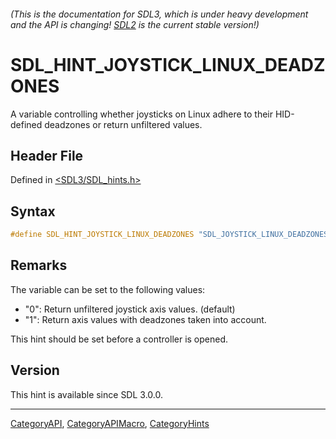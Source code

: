 ###### (This is the documentation for SDL3, which is under heavy development and the API is changing! [SDL2](https://wiki.libsdl.org/SDL2/) is the current stable version!)
# SDL_HINT_JOYSTICK_LINUX_DEADZONES

A variable controlling whether joysticks on Linux adhere to their HID-defined deadzones or return unfiltered values.

## Header File

Defined in [<SDL3/SDL_hints.h>](https://github.com/libsdl-org/SDL/blob/main/include/SDL3/SDL_hints.h)

## Syntax

```c
#define SDL_HINT_JOYSTICK_LINUX_DEADZONES "SDL_JOYSTICK_LINUX_DEADZONES"
```

## Remarks

The variable can be set to the following values:

- "0": Return unfiltered joystick axis values. (default)
- "1": Return axis values with deadzones taken into account.

This hint should be set before a controller is opened.

## Version

This hint is available since SDL 3.0.0.

----
[CategoryAPI](CategoryAPI), [CategoryAPIMacro](CategoryAPIMacro), [CategoryHints](CategoryHints)

